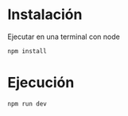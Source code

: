 # Instalación

Ejecutar en una terminal con node

``` npm install ```

# Ejecución

``` npm run dev ```

